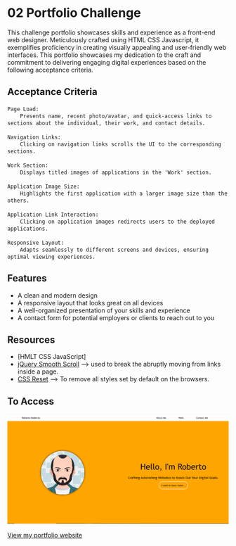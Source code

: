 # 02 Portfolio Challenge

This challenge portfolio showcases skills and experience as a front-end web designer. Meticulously crafted using HTML CSS Javascript, it exemplifies proficiency in creating visually appealing and user-friendly web interfaces. This portfolio showcases my dedication to the craft and commitment to delivering engaging digital experiences based on the following acceptance criteria.

## Acceptance Criteria

    Page Load:
        Presents name, recent photo/avatar, and quick-access links to sections about the individual, their work, and contact details.

    Navigation Links:
        Clicking on navigation links scrolls the UI to the corresponding sections.

    Work Section:
        Displays titled images of applications in the 'Work' section.

    Application Image Size:
        Highlights the first application with a larger image size than the others.

    Application Link Interaction:
        Clicking on application images redirects users to the deployed applications.

    Responsive Layout:
        Adapts seamlessly to different screens and devices, ensuring optimal viewing experiences.

## Features

- A clean and modern design
- A responsive layout that looks great on all devices
- A well-organized presentation of your skills and experience
- A contact form for potential employers or clients to reach out to you

## Resources

- [HMLT CSS JavaScript]
- [jQuery Smooth Scroll](https://www.w3schools.com/howto/howto_css_smooth_scroll.asp) --> used to break the abruptly moving from links inside a page.
- [CSS Reset](https://github.com/elad2412/the-new-css-reset) --> To remove all styles set by default on the browsers.

## To Access

![Roberto Portfolio](./images/portfolio-img.PNG)

[View my portfolio website](https://link)




